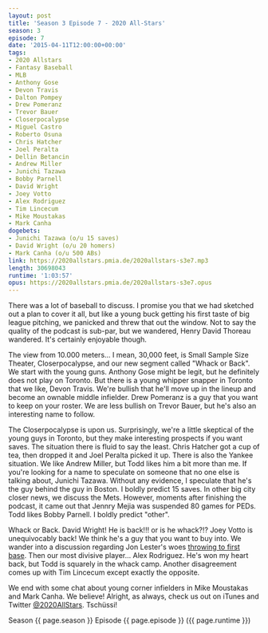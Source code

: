 ```yaml
---
layout: post
title: 'Season 3 Episode 7 - 2020 All-Stars'
season: 3
episode: 7
date: '2015-04-11T12:00:00+00:00'
tags:
- 2020 Allstars
- Fantasy Baseball
- MLB
- Anthony Gose
- Devon Travis
- Dalton Pompey
- Drew Pomeranz
- Trevor Bauer
- Closerpocalypse
- Miguel Castro
- Roberto Osuna
- Chris Hatcher
- Joel Peralta
- Dellin Betancin
- Andrew Miller
- Junichi Tazawa
- Bobby Parnell
- David Wright
- Joey Votto
- Alex Rodriguez
- Tim Lincecum
- Mike Moustakas
- Mark Canha
dogebets:
- Junichi Tazawa (o/u 15 saves)
- David Wright (o/u 20 homers)
- Mark Canha (o/u 500 ABs)
link: https://2020allstars.pmia.de/2020allstars-s3e7.mp3
length: 30698043
runtime: '1:03:57'
opus: https://2020allstars.pmia.de/2020allstars-s3e7.opus
---
```

There was a lot of baseball to discuss.  I promise you that we had sketched out a plan to cover it all, but like a young buck getting his first taste of big league pitching, we panicked and threw that out the window.  Not to say the quality of the podcast is sub-par, but we wandered, Henry David Thoreau wandered.  It's certainly enjoyable though.  

The view from 10.000 meters... I mean, 30,000 feet, is Small Sample Size Theater, Closerpocalypse, and our new segment called "Whack or Back".  We start with the young guns.  Anthony Gose might be legit, but he definitely does not play on Toronto.  But there is a young whipper snapper in Toronto that we like, Devon Travis.  We're bullish that he'll move up in the lineup and become an ownable middle infielder.  Drew Pomeranz is a guy that you want to keep on your roster.  We are less bullish on Trevor Bauer, but he's also an interesting name to follow.  

The Closerpocalypse is upon us.  Surprisingly, we're a little skeptical of the young guys in Toronto, but they make interesting prospects if you want saves.  The situation there is fluid to say the least.  Chris Hatcher got a cup of tea, then dropped it and Joel Peralta picked it up.  There is also the Yankee situation.  We like Andrew Miller, but Todd likes him a bit more than me.  If you're looking for a name to speculate on someone that no one else is talking about, Junichi Tazawa.  Without any evidence, I speculate that he's the guy behind the guy in Boston.  I boldly predict 15 saves.  In other big city closer news, we discuss the Mets.  However, moments after finishing the podcast, it came out that Jennry Mejia was suspended 80 games for PEDs.  Todd likes Bobby Parnell.  I boldly predict "other".  

Whack or Back.  David Wright!  He is back!!!  or is he whack?!?  Joey Votto is unequivocably back!  We think he's a guy that you want to buy into.  We wander into a discussion regarding Jon Lester's woes [throwing to first base](http://grantland.com/the-triangle/mlb-jon-lester-chicago-cubs-pickoff-aversion-simulation/).  Then our most divisive player... Alex Rodriguez.  He's won my heart back, but Todd is squarely in the whack camp.  Another disagreement comes up with Tim Lincecum except exactly the opposite.  

We end with some chat about young corner infielders in Mike Moustakas and Mark Canha.  We believe!  Alright, as always, check us out on iTunes and Twitter [@2020AllStars](https://www.twitter.com/2020allstars).  Tschüssi!  

Season {{ page.season }} Episode {{ page.episode }} ({{ page.runtime }})  
